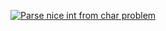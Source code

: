 [![Parse nice int from char problem](https://www.codewars.com/kata/557cd6882bfa3c8a9f0000c1)](https://www.codewars.com/kata/557cd6882bfa3c8a9f0000c1)